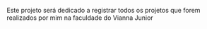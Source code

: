 Este projeto será dedicado a registrar todos os projetos que forem realizados por mim na faculdade do Vianna Junior
